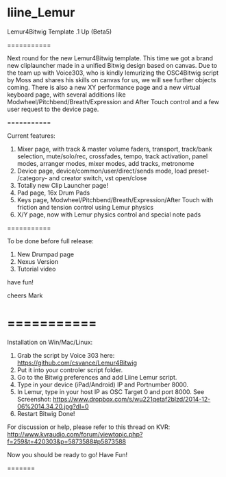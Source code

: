 liine_Lemur
===========

Lemur4Bitwig Template .1 Up (Beta5)

===========

Next round for the new Lemur4Bitwig template. This time we got a brand new cliplauncher made in a unified Bitwig design
based on canvas. Due to the team up with Voice303, who is kindly lemurizing the OSC4Bitwig script by Moss and shares
his skills on canvas for us, we will see further objects coming. There is also a new XY performance page and 
a new virtual keyboard page, with several additions like Modwheel/Pitchbend/Breath/Expression and After Touch control
and a few user request to the device page.



===========

Current features:

1. Mixer page, with track & master volume faders, transport, track/bank selection, mute/solo/rec, crossfades, tempo,
   track activation, panel modes, arranger modes, mixer modes, add tracks, metronome
2. Device page, device/common/user/direct/sends mode, load preset- /category- and creator switch, vst open/close
3. Totally new Clip Launcher page!
5. Pad page, 16x Drum Pads
6. Keys page, Modwheel/Pitchbend/Breath/Expression/After Touch with friction and tension control using Lemur physics
7. X/Y page, now with Lemur physics control and special note pads



===========

To be done before full release:

1. New Drumpad page
2. Nexus Version
3. Tutorial video

have fun!

cheers Mark

===========
===========

Installation on Win/Mac/Linux:

1. Grab the script by Voice 303 here: https://github.com/csvance/Lemur4Bitwig
2. Put it into your controler script folder.
3. Go to the Bitwig preferences and add Liine Lemur script.
4. Type in your device (iPad/Android) IP and Portnumber 8000.
5. In Lemur, type in your host IP as OSC Target 0 and port 8000.
   See Screenshot: https://www.dropbox.com/s/wu221qetaf2blzd/2014-12-06%2014.34.20.jpg?dl=0
6. Restart Bitwig
Done!





For discussion or help, please refer to this thread on 
KVR: http://www.kvraudio.com/forum/viewtopic.php?f=259&t=420303&p=5873588#p5873588





Now you should be ready to go! Have Fun!


=======




